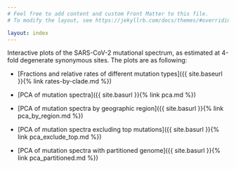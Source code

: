 ```yaml
---
# Feel free to add content and custom Front Matter to this file.
# To modify the layout, see https://jekyllrb.com/docs/themes/#overriding-theme-defaults

layout: index
---
```


Interactive plots of the SARS-CoV-2 mutational spectrum, as estimated at 4-fold degenerate synonymous sites.
The plots are as following:

 - [Fractions and relative rates of different mutation types]({{ site.baseurl }}{% link rates-by-clade.md %})

 - [PCA of mutation spectra]({{ site.basurl }}{% link pca.md %})

 - [PCA of mutation spectra by geographic region]({{ site.basurl }}{% link pca_by_region.md %})

 - [PCA of mutation spectra excluding top mutations]({{ site.basurl }}{% link pca_exclude_top.md %})
 
 - [PCA of mutation spectra with partitioned genome]({{ site.basurl }}{% link pca_partitioned.md %})
